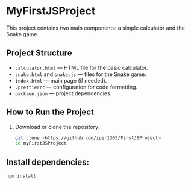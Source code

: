 # MyFirstJSProject

This project contains two main components: a simple calculator and the Snake game.

## Project Structure

- `calculator.html` — HTML file for the basic calculator.
- `snake.html` and `snake.js` — files for the Snake game.
- `index.html` — main page (if needed).
- `.prettierrc` — configuration for code formatting.
- `package.json` — project dependencies.

## How to Run the Project

1. Download or clone the repository:
   ```bash
   git clone <https://github.com/iper1305/FirstJSProject>
   cd myFirstJSProject

## Install dependencies:
   ```bash
   npm install

